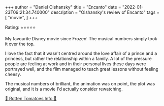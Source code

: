 +++
author = "Daniel Olshansky"
title = "Encanto"
date = "2022-01-23T09:21:34.740000"
description = "Olshansky's review of Encanto"
tags = [
    "movie",
]
+++

Rating: ⭐⭐⭐⭐⭐

My favourite Disney movie since Frozen! The musical numbers simply took it over the top.

I love the fact that it wasn't centred around the love affair of a prince and a princess, but rather the relationship within a family. A lot of the pressure people are feeling at work and in their personal lives these days were portrayed well, and the film managed to teach great lessons without feeling cheesy.

The musical numbers of brilliant, the animation was on point, the plot was original, and it is a movie I'd actually consider rewatching.

[🍅 Rotten Tomatoes Info 🍅](https://www.rottentomatoes.com//m/encanto_2021)